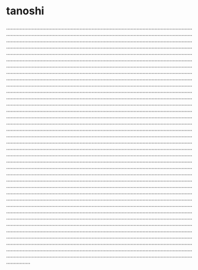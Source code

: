 # tanoshi
............................................................................................................................................................................................................................................................................................................................................................................................................................................................................................................................................................................................................................................................................................................................................................................................................................................................................................................................................................................................................................................................................................................................................................................................................................................................................................................................................................................................................................................................................................................................................................................................................................................................................................................................................................................................................................................................................................................................................................................................................................................................................................................................................................................................................................................................................................................................................................................................................................................................................................................................................................................................................................................................................................................................................................................................................................................................................................................................................................................................................................................................................................................................................................................................................................................................................................................................................................................................................................................................................................................................................................................................................................................................................................................................................................................................................................................................................................................................................................................................................................................................................................................................................................................................................................................................................................................................................................................................................................................................................................................................................................................................................................................................................................................................................................................................